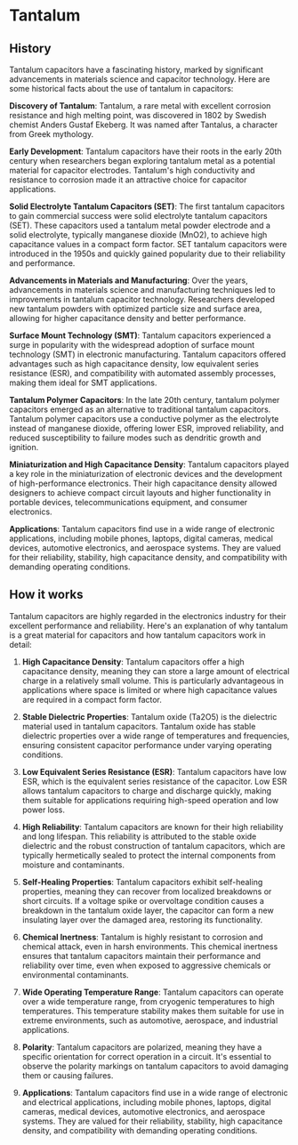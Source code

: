 

# Tantalum

## History

Tantalum capacitors have a fascinating history, marked by significant advancements in materials science and capacitor technology. Here are some historical facts about the use of tantalum in capacitors:

**Discovery of Tantalum**: Tantalum, a rare metal with excellent corrosion resistance and high melting point, was discovered in 1802 by Swedish chemist Anders Gustaf Ekeberg. It was named after Tantalus, a character from Greek mythology.

**Early Development**: Tantalum capacitors have their roots in the early 20th century when researchers began exploring tantalum metal as a potential material for capacitor electrodes. Tantalum's high conductivity and resistance to corrosion made it an attractive choice for capacitor applications.

**Solid Electrolyte Tantalum Capacitors (SET)**: The first tantalum capacitors to gain commercial success were solid electrolyte tantalum capacitors (SET). These capacitors used a tantalum metal powder electrode and a solid electrolyte, typically manganese dioxide (MnO2), to achieve high capacitance values in a compact form factor. SET tantalum capacitors were introduced in the 1950s and quickly gained popularity due to their reliability and performance.

**Advancements in Materials and Manufacturing**: Over the years, advancements in materials science and manufacturing techniques led to improvements in tantalum capacitor technology. Researchers developed new tantalum powders with optimized particle size and surface area, allowing for higher capacitance density and better performance.

**Surface Mount Technology (SMT)**: Tantalum capacitors experienced a surge in popularity with the widespread adoption of surface mount technology (SMT) in electronic manufacturing. Tantalum capacitors offered advantages such as high capacitance density, low equivalent series resistance (ESR), and compatibility with automated assembly processes, making them ideal for SMT applications.

**Tantalum Polymer Capacitors**: In the late 20th century, tantalum polymer capacitors emerged as an alternative to traditional tantalum capacitors. Tantalum polymer capacitors use a conductive polymer as the electrolyte instead of manganese dioxide, offering lower ESR, improved reliability, and reduced susceptibility to failure modes such as dendritic growth and ignition.

**Miniaturization and High Capacitance Density**: Tantalum capacitors played a key role in the miniaturization of electronic devices and the development of high-performance electronics. Their high capacitance density allowed designers to achieve compact circuit layouts and higher functionality in portable devices, telecommunications equipment, and consumer electronics.

**Applications**: Tantalum capacitors find use in a wide range of electronic applications, including mobile phones, laptops, digital cameras, medical devices, automotive electronics, and aerospace systems. They are valued for their reliability, stability, high capacitance density, and compatibility with demanding operating conditions.

## How it works

Tantalum capacitors are highly regarded in the electronics industry for their excellent performance and reliability. Here's an explanation of why tantalum is a great material for capacitors and how tantalum capacitors work in detail:

1. **High Capacitance Density**: Tantalum capacitors offer a high capacitance density, meaning they can store a large amount of electrical charge in a relatively small volume. This is particularly advantageous in applications where space is limited or where high capacitance values are required in a compact form factor.

2. **Stable Dielectric Properties**: Tantalum oxide (Ta2O5) is the dielectric material used in tantalum capacitors. Tantalum oxide has stable dielectric properties over a wide range of temperatures and frequencies, ensuring consistent capacitor performance under varying operating conditions.

3. **Low Equivalent Series Resistance (ESR)**: Tantalum capacitors have low ESR, which is the equivalent series resistance of the capacitor. Low ESR allows tantalum capacitors to charge and discharge quickly, making them suitable for applications requiring high-speed operation and low power loss.

4. **High Reliability**: Tantalum capacitors are known for their high reliability and long lifespan. This reliability is attributed to the stable oxide dielectric and the robust construction of tantalum capacitors, which are typically hermetically sealed to protect the internal components from moisture and contaminants.

5. **Self-Healing Properties**: Tantalum capacitors exhibit self-healing properties, meaning they can recover from localized breakdowns or short circuits. If a voltage spike or overvoltage condition causes a breakdown in the tantalum oxide layer, the capacitor can form a new insulating layer over the damaged area, restoring its functionality.

6. **Chemical Inertness**: Tantalum is highly resistant to corrosion and chemical attack, even in harsh environments. This chemical inertness ensures that tantalum capacitors maintain their performance and reliability over time, even when exposed to aggressive chemicals or environmental contaminants.

7. **Wide Operating Temperature Range**: Tantalum capacitors can operate over a wide temperature range, from cryogenic temperatures to high temperatures. This temperature stability makes them suitable for use in extreme environments, such as automotive, aerospace, and industrial applications.

8. **Polarity**: Tantalum capacitors are polarized, meaning they have a specific orientation for correct operation in a circuit. It's essential to observe the polarity markings on tantalum capacitors to avoid damaging them or causing failures.

9. **Applications**: Tantalum capacitors find use in a wide range of electronic and electrical applications, including mobile phones, laptops, digital cameras, medical devices, automotive electronics, and aerospace systems. They are valued for their reliability, stability, high capacitance density, and compatibility with demanding operating conditions.
